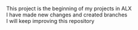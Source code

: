 This project is the beginning of my projects in ALX<br>
I have made new changes and created branches<br>
I will keep improving this repository<br>
